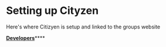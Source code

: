 # Setting up Cityzen

Here's where Citizyen is setup and linked to the groups website

[**Developers**](https://github.com/codeforlansing/cityzen/blob/master/setting-up-cityzen/developers.md)\*\*\*\*





